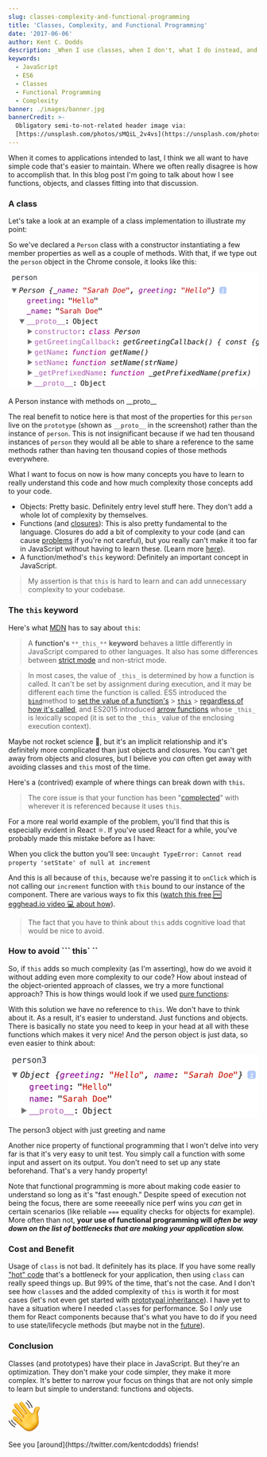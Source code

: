 ```yaml
---
slug: classes-complexity-and-functional-programming
title: 'Classes, Complexity, and Functional Programming'
date: '2017-06-06'
author: Kent C. Dodds
description: _When I use classes, when I don't, what I do instead, and why_
keywords:
  - JavaScript
  - ES6
  - Classes
  - Functional Programming
  - Complexity
banner: ./images/banner.jpg
bannerCredit: >-
  Obligatory semi-to-not-related header image via:
  [https://unsplash.com/photos/sMQiL_2v4vs](https://unsplash.com/photos/sMQiL_2v4vs)
---
```


When it comes to applications intended to last, I think we all want to have
simple code that's easier to maintain. Where we often really disagree is how to
accomplish that. In this blog post I'm going to talk about how I see functions,
objects, and classes fitting into that discussion.

### A class

Let's take a look at an example of a class implementation to illustrate my
point:

So we've declared a `Person` class with a constructor instantiating a few member
properties as well as a couple of methods. With that, if we type out the
`person` object in the Chrome console, it looks like this:

![](./images/0.png)

<figcaption>A Person instance with methods on __proto__</figcaption>

The real benefit to notice here is that most of the properties for this `person`
live on the `prototype` (shown as `__proto__` in the screenshot) rather than the
instance of `person`. This is not insignificant because if we had ten thousand
instances of `person` they would all be able to share a reference to the same
methods rather than having ten thousand copies of those methods everywhere.

What I want to focus on now is how many concepts you have to learn to really
understand this code and how much complexity those concepts add to your code.

- Objects: Pretty basic. Definitely entry level stuff here. They don't add a
  whole lot of complexity by themselves.
- Functions (and
  [closures](https://developer.mozilla.org/en-US/docs/Web/JavaScript/Closures)):
  This is also pretty fundamental to the language. Closures do add a bit of
  complexity to your code (and can cause
  [problems](https://blog.meteor.com/an-interesting-kind-of-javascript-memory-leak-8b47d2e7f156)
  if you're not careful), but you really can't make it too far in JavaScript
  without having to learn these. (Learn more
  [here](https://developer.mozilla.org/en-US/docs/Web/JavaScript/Closures)).
- A function/method's `this` keyword: Definitely an important concept in
  JavaScript.

> My assertion is that `this` is hard to learn and can add unnecessary
> complexity to your codebase.

### The `this` keyword

Here's what
[MDN](https://developer.mozilla.org/en-US/docs/Web/JavaScript/Reference/Operators/this)
has to say about `this`:

> A **function's** `**_this_**` **keyword** behaves a little differently in
> JavaScript compared to other languages. It also has some differences between
> [strict mode](https://developer.mozilla.org/en-US/docs/Web/JavaScript/Reference/Functions_and_function_scope/Strict_mode)
> and non-strict mode.

> In most cases, the value of `_this_` is determined by how a function is
> called. It can't be set by assignment during execution, and it may be
> different each time the function is called. ES5 introduced the
> [`bind`](https://developer.mozilla.org/en-US/docs/Web/JavaScript/Reference/Global_Objects/Function/bind)method
> to
> [set the value of a function's](https://developer.mozilla.org/en-US/docs/Web/JavaScript/Reference/Operators/this#The_bind_method) >
> [`this`](https://developer.mozilla.org/en-US/docs/Web/JavaScript/Reference/Operators/this#The_bind_method) >
> [regardless of how it's called](https://developer.mozilla.org/en-US/docs/Web/JavaScript/Reference/Operators/this#The_bind_method),
> and ES2015 introduced
> [arrow functions](https://developer.mozilla.org/en-US/docs/Web/JavaScript/Reference/Functions/Arrow_functions)
> whose `_this_` is lexically scoped (it is set to the `_this_` value of the
> enclosing execution context).

Maybe not rocket science 🚀, but it's an implicit relationship and it's
definitely more complicated than just objects and closures. You can't get away
from objects and closures, but I believe you _can_ often get away with avoiding
classes and `this` most of the time.

Here's a (contrived) example of where things can break down with `this`.

> The core issue is that your function has been
> "[complected](https://youtu.be/rI8tNMsozo0)" with wherever it is referenced
> because it uses `this`.

For a more real world example of the problem, you'll find that this is
especially evident in React ⚛️. If you've used React for a while, you've
probably made this mistake before as I have:

When you click the button you'll see:
`Uncaught TypeError: Cannot read property 'setState' of null at increment`

And this is all because of `this`, because we're passing it to `onClick` which
is not calling our `increment` function with `this` bound to our instance of the
component. There are various ways to fix this
([watch this free 🆓 egghead.io video 💻 about how](https://egghead.io/lessons/javascript-public-class-fields-with-react-components)).

> The fact that you have to think about `this` adds cognitive load that would be
> nice to avoid.

### How to avoid ``` this` ``

So, if `this` adds so much complexity (as I'm asserting), how do we avoid it
without adding even more complexity to our code? How about instead of the
object-oriented approach of classes, we try a more functional approach? This is
how things would look if we used
[pure functions](https://en.wikipedia.org/wiki/Pure_function):

With this solution we have no reference to `this`. We don't have to think about
it. As a result, it's easier to understand. Just functions and objects. There is
basically no state you need to keep in your head at all with these functions
which makes it very nice! And the person object is just data, so even easier to
think about:

![](./images/1.png)

<figcaption>The person3 object with just greeting and name</figcaption>

Another nice property of functional programming that I won't delve into very far
is that it's very easy to unit test. You simply call a function with some input
and assert on its output. You don't need to set up any state beforehand. That's
a very handy property!

Note that functional programming is more about making code easier to understand
so long as it's "fast enough." Despite speed of execution not being the focus,
there are some reeeeally nice perf wins you _can_ get in certain scenarios (like
reliable `===` equality checks for objects for example). More often than not,
**your use of functional programming will _often be way down on the list of
bottlenecks that are making your application slow._**

### Cost and Benefit

Usage of `class` is not bad. It definitely has its place. If you have some
really
["hot" code](https://en.wikipedia.org/wiki/Hot_spot_%28computer_programming%29)
that's a bottleneck for your application, then using `class` can really speed
things up. But 99% of the time, that's not the case. And I don't see how
`class`es and the added complexity of `this` is worth it for most cases (let's
not even get started with
[prototypal inheritance](https://developer.mozilla.org/en-US/docs/Web/JavaScript/Inheritance_and_the_prototype_chain)).
I have yet to have a situation where I needed `class`es for performance. So I
_only_ use them for React components because that's what you have to do if you
need to use state/lifecycle methods (but maybe not in the
[future](https://github.com/reactjs/react-future/tree/master/07%20-%20Returning%20State)).

### Conclusion

Classes (and prototypes) have their place in JavaScript. But they're an
optimization. They don't make your code simpler, they make it more complex. It's
better to narrow your focus on things that are not only simple to learn but
simple to understand: functions and objects.

![](./images/2.png)

<figcaption>
  See you [around](https://twitter.com/kentcdodds) friends!
</figcaption>
